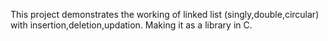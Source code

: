 This project demonstrates the working of linked list (singly,double,circular) with insertion,deletion,updation. Making it as a library in C.
